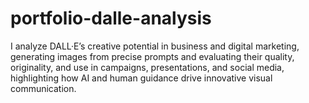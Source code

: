 # portfolio-dalle-analysis
I analyze DALL·E’s creative potential in business and digital marketing, generating images from precise prompts and evaluating their quality, originality, and use in campaigns, presentations, and social media, highlighting how AI and human guidance drive innovative visual communication.
